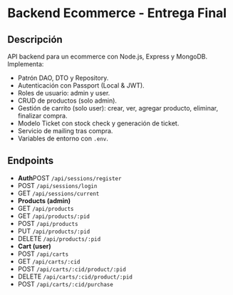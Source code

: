 # Backend Ecommerce - Entrega Final

## Descripción

API backend para un ecommerce con Node.js, Express y MongoDB.
Implementa:

- Patrón DAO, DTO y Repository.
- Autenticación con Passport (Local & JWT).
- Roles de usuario: admin y user.
- CRUD de productos (solo admin).
- Gestión de carrito (solo user): crear, ver, agregar producto, eliminar, finalizar compra.
- Modelo Ticket con stock check y generación de ticket.
- Servicio de mailing tras compra.
- Variables de entorno con `.env`.

## Endpoints

- **Auth**POST `/api/sessions/register`
- POST `/api/sessions/login`
- GET  `/api/sessions/current`
- **Products (admin)**
- GET `/api/products `
- GET `/api/products/:pid `
- POST `/api/products`
- PUT `/api/products/:pid`
- DELETE `/api/products/:pid`
- **Cart (user)**
- POST `/api/carts`
- GET `/api/carts/:cid`
- POST `/api/carts/:cid/product/:pid`
- DELETE `/api/carts/:cid/product/:pid`
- POST `/api/carts/:cid/purchase`
